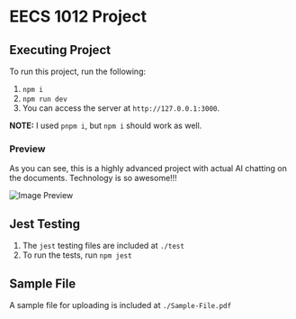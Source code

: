 # EECS 1012 Project

## Executing Project

To run this project, run the following:

1. `npm i`
2. `npm run dev`
3. You can access the server at `http://127.0.0.1:3000`.

**NOTE:** I used `pnpm i`, but `npm i` should work as well.

### Preview

As you can see, this is a highly advanced project with actual AI chatting on the documents.
Technology is so awesome!!!

![Image Preview](./.images/img.png)

## Jest Testing

1. The `jest` testing files are included at `./test`
2. To run the tests, run `npm jest`

## Sample File

A sample file for uploading is included at `./Sample-File.pdf`